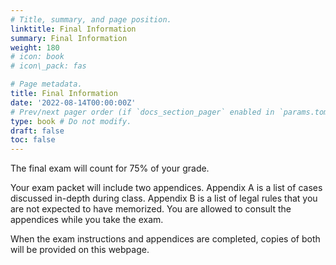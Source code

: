 ```yaml
---
# Title, summary, and page position.
linktitle: Final Information
summary: Final Information
weight: 180
# icon: book
# icon\_pack: fas

# Page metadata.
title: Final Information
date: '2022-08-14T00:00:00Z'
# Prev/next pager order (if `docs_section_pager` enabled in `params.toml`)
type: book # Do not modify.
draft: false
toc: false
---
```



The final exam will count for 75% of your grade.

Your exam packet will include two appendices. Appendix A is a list of cases discussed in-depth during class. Appendix B is a list of legal rules that you are not expected to have memorized. You are allowed to consult the appendices while you take the exam.

When the exam instructions and appendices are completed, copies of both will be provided on this webpage.